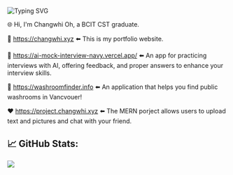 ![Typing SVG](https://readme-typing-svg.demolab.com/?lines=Thank+you+for+visiting+my+GitHub!)

🌐 Hi, I'm Changwhi Oh, a BCIT CST graduate.

💾 https://changwhi.xyz ⬅️ This is my portfolio website.

🤖 https://ai-mock-interview-navy.vercel.app/ ⬅️ An app for practicing interviews with AI, offering feedback, and proper answers to enhance your interview skills.

🚽 https://washroomfinder.info ⬅️ An application that helps you find public washrooms in Vancvouer!

❤️ https://project.changwhi.xyz ⬅️ The MERN porject allows users to upload text and pictures and chat with your friend.

## 📈 GitHub Stats:
![](https://komarev.com/ghpvc/?username=Changwhi&style=for-the-badge)
